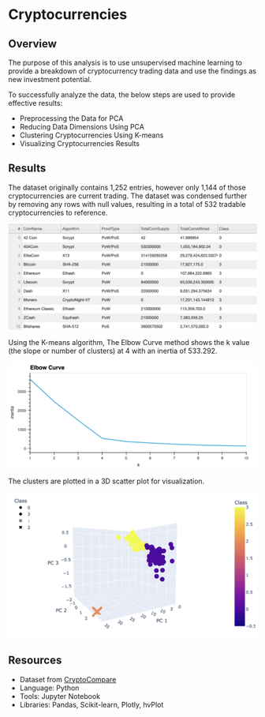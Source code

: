 # Cryptocurrencies

## Overview

The purpose of this analysis is to use unsupervised machine learning to provide a breakdown of cryptocurrency trading data and use the findings as new investment potential.

To successfully analyze the data, the below steps are used to provide effective results: 
- Preprocessing the Data for PCA
- Reducing Data Dimensions Using PCA
- Clustering Cryptocurrencies Using K-means
- Visualizing Cryptocurrencies Results

## Results

The dataset originally contains 1,252 entries, however only 1,144 of those cryptocurrencies are current trading. The dataset was condensed further by removing any rows with null values, resulting in a total of 532 tradable cryptocurrencies to reference.

![Crypto Table](Resources/Images/crypto-table.png)

Using the K-means algorithm, The Elbow Curve method shows the k value (the slope or number of clusters) at 4 with an inertia of 533.292.

![Elbow Curve](Resources/Images/elbow-curve.png)

The clusters are plotted in a 3D scatter plot for visualization.

![3D Graph](Resources/Images/3d-scatter-plot.png)

## Resources
- Dataset from [CryptoCompare](https://min-api.cryptocompare.com/data/all/coinlist)
- Language: Python
- Tools: Jupyter Notebook
- Libraries: Pandas, Scikit-learn, Plotly, hvPlot
